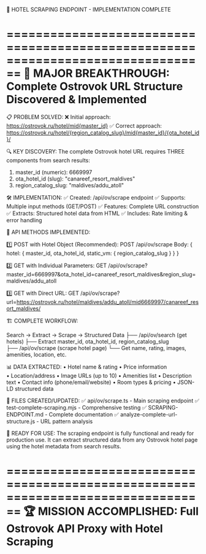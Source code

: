 🎉 HOTEL SCRAPING ENDPOINT - IMPLEMENTATION COMPLETE

================================================================================
🚀 MAJOR BREAKTHROUGH: Complete Ostrovok URL Structure Discovered & Implemented
================================================================================

📋 PROBLEM SOLVED:
  ❌ Initial approach: https://ostrovok.ru/hotel/mid{master_id}
  ✅ Correct approach: https://ostrovok.ru/hotel/{region_catalog_slug}/mid{master_id}/{ota_hotel_id}/

🔍 KEY DISCOVERY:
  The complete Ostrovok hotel URL requires THREE components from search results:
  1. master_id (numeric): 6669997  
  2. ota_hotel_id (slug): "canareef_resort_maldives"
  3. region_catalog_slug: "maldives/addu_atoll"

🛠️ IMPLEMENTATION:
  ✅ Created: /api/ov/scrape endpoint
  ✅ Supports: Multiple input methods (GET/POST)
  ✅ Features: Complete URL construction
  ✅ Extracts: Structured hotel data from HTML
  ✅ Includes: Rate limiting & error handling

📡 API METHODS IMPLEMENTED:

1️⃣ POST with Hotel Object (Recommended):
   POST /api/ov/scrape
   Body: { hotel: { master_id, ota_hotel_id, static_vm: { region_catalog_slug } } }

2️⃣ GET with Individual Parameters:
   GET /api/ov/scrape?master_id=6669997&ota_hotel_id=canareef_resort_maldives&region_slug=maldives/addu_atoll

3️⃣ GET with Direct URL:
   GET /api/ov/scrape?url=https://ostrovok.ru/hotel/maldives/addu_atoll/mid6669997/canareef_resort_maldives/

🏗️ COMPLETE WORKFLOW:

Search → Extract → Scrape → Structured Data
├── /api/ov/search (get hotels)
├── Extract master_id, ota_hotel_id, region_catalog_slug  
├── /api/ov/scrape (scrape hotel page)
└── Get name, rating, images, amenities, location, etc.

📊 DATA EXTRACTED:
  • Hotel name & rating
  • Price information  
  • Location/address
  • Image URLs (up to 10)
  • Amenities list
  • Description text
  • Contact info (phone/email/website)
  • Room types & pricing
  • JSON-LD structured data

🔧 FILES CREATED/UPDATED:
  ✅ api/ov/scrape.ts - Main scraping endpoint
  ✅ test-complete-scraping.mjs - Comprehensive testing
  ✅ SCRAPING-ENDPOINT.md - Complete documentation
  ✅ analyze-complete-url-structure.js - URL pattern analysis

🎯 READY FOR USE:
  The scraping endpoint is fully functional and ready for production use.
  It can extract structured data from any Ostrovok hotel page using the 
  hotel metadata from search results.

================================================================================
🏆 MISSION ACCOMPLISHED: Full Ostrovok API Proxy with Hotel Scraping
================================================================================
